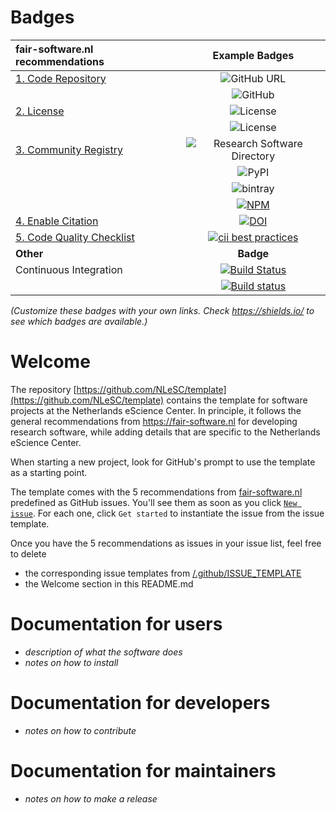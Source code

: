 # Badges

| fair-software.nl recommendations | Example Badges |
|:-|:-:|
| [1. Code Repository](https://fair-software.nl/recommendations/repository)       | ![GitHub URL](https://img.shields.io/badge/github-repo-000.svg?logo=github&style=flat&link=https://github.com/xenon-middleware/xenon-cli&labelColor=gray&color=blue) |
| &nbsp;                                                                          | ![GitHub](https://img.shields.io/github/last-commit/xenon-middleware/xenon-cli) |
| [2. License](https://fair-software.nl/recommendations/license)                  | ![License](https://img.shields.io/github/license/citation-file-format/cff-converter-python) |
| &nbsp;                                                                          | ![License](https://img.shields.io/github/license/wadpac/GGIR) |
| [3. Community Registry](https://fair-software.nl/recommendations/registry)      | ![Research Software Directory](https://img.shields.io/badge/rsd-xenon-00a3e3.svg&link=https://www.research-software.nl/software/xenon) |
| &nbsp;                                                                          | ![PyPI](https://img.shields.io/pypi/v/cffconvert.svg) |
| &nbsp;                                                                          | ![bintray](https://img.shields.io/bintray/v/nlesc/xenon/xenon) |
| &nbsp;                                                                          | [![NPM](   )]() |
| [4. Enable Citation](https://fair-software.nl/recommendations/citation)         | [![DOI](https://zenodo.org/badge/DOI/10.5281/zenodo.1154130.svg)](https://doi.org/10.5281/zenodo.1154130) |
| [5. Code Quality Checklist](https://fair-software.nl/recommendations/checklist) | [![cii best practices](https://bestpractices.coreinfrastructure.org/projects/1811/badge)](https://bestpractices.coreinfrastructure.org/projects/1811)  |
| **Other**                                                                       | **Badge** |
| Continuous Integration                                                          | [![Build Status](https://travis-ci.org/research-software-directory/research-software-directory.svg?branch=master)](https://travis-ci.org/research-software-directory/research-software-directory) |
| &nbsp;                                                                          | [![Build status](https://ci.appveyor.com/api/projects/status/vki0xma8y7glpt09/branch/master?svg=true)](https://ci.appveyor.com/project/NLeSC/xenon-cli/branch/master)  |

_(Customize these badges with your own links. Check https://shields.io/ to see which badges are available.)_

# Welcome

The repository
[https://github.com/NLeSC/template](https://github.com/NLeSC/template) contains
the template for software projects at the Netherlands eScience Center. In
principle, it follows the general recommendations from https://fair-software.nl
for developing research software, while adding details that are specific to the
Netherlands eScience Center. 

When starting a new project, look for GitHub's prompt to use the template as a
starting point.

The template comes with the 5 recommendations from
[fair-software.nl](https://fair-software.nl) predefined as GitHub issues. You'll
see them as soon as you click [``New issue``](/../../issues/new/choose). For each one, click ``Get started``
to instantiate the issue from the issue template.

Once you have the 5 recommendations as issues in your issue list, feel free to
delete
- the corresponding issue templates from
[/.github/ISSUE_TEMPLATE](/.github/ISSUE_TEMPLATE)
- the Welcome section in this README.md

# Documentation for users

- _description of what the software does_
- _notes on how to install_

# Documentation for developers

- _notes on how to contribute_

# Documentation for maintainers

- _notes on how to make a release_


